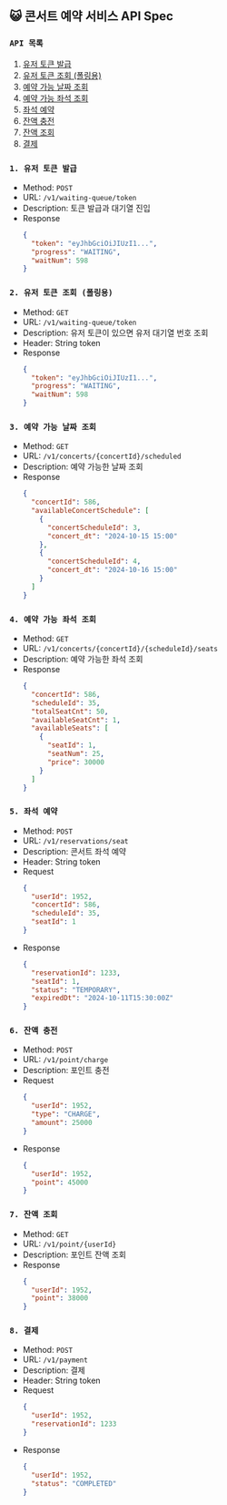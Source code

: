 ## 😺 콘서트 예약 서비스 API Spec
### `API 목록`
1. [유저 토큰 발급](#1-유저-토큰-발급)
2. [유저 토큰 조회 (폴링용)](#2-유저-토큰-조회-폴링용)
3. [예약 가능 날짜 조회](#3-예약-가능-날짜-조회)
4. [예약 가능 좌석 조회](#4-예약-가능-좌석-조회)
5. [좌석 예약](#5-좌석-예약)
6. [잔액 충전](#6-잔액-충전)
7. [잔액 조회](#7-잔액-조회)
8. [결제](#8-결제)

### `1. 유저 토큰 발급`
* Method: `POST`
* URL: `/v1/waiting-queue/token`
* Description: 토큰 발급과 대기열 진입
* Response
  ```json
  {
    "token": "eyJhbGciOiJIUzI1...",
    "progress": "WAITING",
    "waitNum": 598
  }
  ```
### `2. 유저 토큰 조회 (폴링용)`
* Method: `GET`
* URL: `/v1/waiting-queue/token`
* Description: 유저 토큰이 있으면 유저 대기열 번호 조회
* Header: String token
* Response
  ```json
  {
    "token": "eyJhbGciOiJIUzI1...",
    "progress": "WAITING",
    "waitNum": 598
  }
  ```

### `3. 예약 가능 날짜 조회`
* Method: `GET`
* URL: `/v1/concerts/{concertId}/scheduled`
* Description: 예약 가능한 날짜 조회
* Response
  ```json
  {
    "concertId": 586,
    "availableConcertSchedule": [
      {
        "concertScheduleId": 3,
        "concert_dt": "2024-10-15 15:00"
      },
      {
        "concertScheduleId": 4,
        "concert_dt": "2024-10-16 15:00"
      }
    ]
  }
  ```

### `4. 예약 가능 좌석 조회`
* Method: `GET`
* URL: `/v1/concerts/{concertId}/{scheduleId}/seats`
* Description: 예약 가능한 좌석 조회
* Response
  ```json
  {
    "concertId": 586,
    "scheduleId": 35,
    "totalSeatCnt": 50,
    "availableSeatCnt": 1,
    "availableSeats": [
      {
        "seatId": 1,
        "seatNum": 25,
        "price": 30000
      }
    ]
  }
  ```

### `5. 좌석 예약`
* Method: `POST`
* URL: `/v1/reservations/seat`
* Description: 콘서트 좌석 예약
* Header: String token
* Request
  ```json
  {
    "userId": 1952,
    "concertId": 586,
    "scheduleId": 35,
    "seatId": 1
  }
  ```
* Response
  ```json
  {
    "reservationId": 1233,
    "seatId": 1,
    "status": "TEMPORARY",
    "expiredDt": "2024-10-11T15:30:00Z"
  }
  ```

### `6. 잔액 충전`
* Method: `POST`
* URL: `/v1/point/charge`
* Description: 포인트 충전
* Request
  ```json
  {
    "userId": 1952,
    "type": "CHARGE",
    "amount": 25000
  }
  ```
* Response
  ```json
  {
    "userId": 1952,
    "point": 45000
  }
  ```

### `7. 잔액 조회`
* Method: `GET`
* URL: `/v1/point/{userId}`
* Description: 포인트 잔액 조회
* Response
  ```json
  {
    "userId": 1952,
    "point": 38000
  }
  ```

### `8. 결제`
* Method: `POST`
* URL: `/v1/payment`
* Description: 결제
* Header: String token
* Request
  ```json
  {
    "userId": 1952,
    "reservationId": 1233
  }
  ```
* Response
  ```json
  {
    "userId": 1952,
    "status": "COMPLETED"
  }
  ```